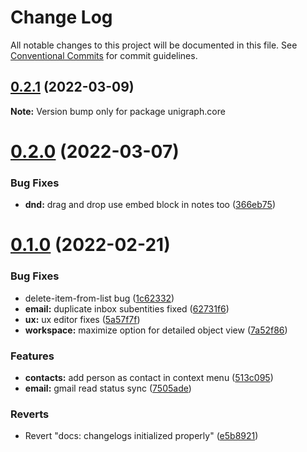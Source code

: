# Change Log

All notable changes to this project will be documented in this file.
See [Conventional Commits](https://conventionalcommits.org) for commit guidelines.

## [0.2.1](https://github.com/unigraph-dev/unigraph-dev/compare/v0.2.0...v0.2.1) (2022-03-09)

**Note:** Version bump only for package unigraph.core





# [0.2.0](https://github.com/unigraph-dev/unigraph-dev/compare/v0.1.0...v0.2.0) (2022-03-07)


### Bug Fixes

* **dnd:** drag and drop use embed block in notes too ([366eb75](https://github.com/unigraph-dev/unigraph-dev/commit/366eb75706adae685f0aec3296897463f635e77d))





# [0.1.0](https://github.com/unigraph-dev/unigraph-dev/compare/v0.1.10...v0.1.0) (2022-02-21)


### Bug Fixes

* delete-item-from-list bug ([1c62332](https://github.com/unigraph-dev/unigraph-dev/commit/1c6233299f783dafa73cafd21926fd08e1fb6cd6))
* **email:** duplicate inbox subentities fixed ([62731f6](https://github.com/unigraph-dev/unigraph-dev/commit/62731f61da57224effc571371ae6646651066930))
* **ux:** ux editor fixes ([5a57f7f](https://github.com/unigraph-dev/unigraph-dev/commit/5a57f7f35c71c159bb9b6d3c881979933eb0d78a))
* **workspace:** maximize option for detailed object view ([7a52f86](https://github.com/unigraph-dev/unigraph-dev/commit/7a52f866dc3431f0e8e0a610f480b8ae62aa5f52))


### Features

* **contacts:** add person as contact in context menu ([513c095](https://github.com/unigraph-dev/unigraph-dev/commit/513c095dad27aeaac06f7c5c0737c14e2ccf4e27))
* **email:** gmail read status sync ([7505ade](https://github.com/unigraph-dev/unigraph-dev/commit/7505adee3a68d99d39d8b4715fe89241dcacf7a9))


### Reverts

* Revert "docs: changelogs initialized properly" ([e5b8921](https://github.com/unigraph-dev/unigraph-dev/commit/e5b89215d19fb7478cd76898e6473544f21c773e))
